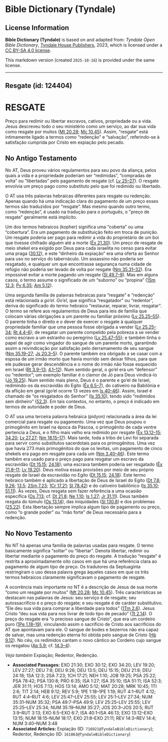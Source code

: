 # Bible Dictionary (Tyndale)

## License Information

**Bible Dictionary (Tyndale)** is based on and adapted from: _Tyndale Open Bible Dictionary_, [Tyndale House Publishers](https://tyndaleopenresources.com/), 2023, which is licensed under a [CC BY-SA 4.0 license](https://creativecommons.org/licenses/by-sa/4.0/legalcode.en).

This markdown version (created `2025-10-16`) is provided under the same license.



--------------------------------

## Resgate (id: 124404)

RESGATE
=======

Preço para redimir ou libertar escravos, cativos, propriedade ou a vida. Jesus descreveu todo o seu ministério como um serviço, ao dar sua vida como resgate por muitos ([Mt 20\.28](https://ref.ly/Matt20:28); [Mc 10\.45](https://ref.ly/Mark10:45)). Assim, “resgate” está intimamente ligado a termos como “redenção” e “salvação”, referindo\-se à satisfação cumprida por Cristo em expiação pelo pecado.

No Antigo Testamento
--------------------

No AT, Deus proveu vários regulamentos para seu povo da aliança, pelos quais a vida e a propriedade poderiam ser “redimidas”, “compradas de volta” ou “libertadas” pelo pagamento de resgate (cf. [Lv 25–27](https://ref.ly/Lev25:1-Lev27:34)). O resgate envolvia um preço pago como substituto pelo que foi redimido ou libertado.

O AT usa três palavras hebraicas diferentes para resgate ou redenção. Apenas quando há uma indicação clara do pagamento de um preço esses termos são traduzidos por “resgate”. Mas mesmo quando outro termo, como “redenção”, é usado na tradução para o português, o "preço de resgate" geralmente está implícito.

Um dos termos hebraicos (kopher) significa uma “coberta” ou uma “cobertura”. Era um pagamento de substituição feito em troca de punição. Um resgate poderia ser pago para redimir a vida do proprietário de um boi que tivesse chifrado alguém até a morte ([Êx 21\.30](https://ref.ly/Exod21:30)). Um preço de resgate de meio shekel era exigido por Deus para cada israelita no censo para evitar uma praga ([30\.12](https://ref.ly/Exod30:12)), e este “dinheiro da expiação” era uma oferta ao Senhor para uso no serviço do tabernáculo. Um assassino não poderia ser resgatado, e qualquer um que encontrasse segurança numa cidade de refúgio não poderia ser levado de volta por resgate ([Nm 35\.31–32](https://ref.ly/Num35:31-Num35:32)). Era impossível evitar a morte pagando um resgate ([Sl 49\.7–9](https://ref.ly/Ps49:7-Ps49:9)). Mas em alguns casos, o termo assume o significado de um “suborno” ou “propina” ([1Sm 12\.3](https://ref.ly/1Sam12:3); [Pv 6\.35](https://ref.ly/Prov6:35); [Am 5\.12](https://ref.ly/Amos5:12)).

Uma segunda família de palavras hebraicas para “resgate” e “redenção” está relacionada a *go’el*. *Go’el*, que significa “resgatador” ou “redentor”, deriva do significado do termo hebraico “restaurar, reparar, livrar, resgatar”. O termo se refere aos regulamentos de Deus para leis de família que colocam várias obrigações a um parente ou familiar próximo ([Lv 25\.25–55](https://ref.ly/Lev25:25-Lev25:55)). O parente tinha o direito e o dever de exercer o resgate à qualquer propriedade familiar que uma pessoa fosse obrigada a vender ([Lv 25\.25–34](https://ref.ly/Lev25:25-Lev25:34); [Rt 4\.4–6](https://ref.ly/Ruth4:4-Ruth4:6)); de resgatar um parente compelido pela pobreza a se vender como escravo a um estranho ou peregrino ([Lv 25\.47–55](https://ref.ly/Lev25:47-Lev25:55)); e também tinha o papel de agir como vingador do sangue de um parente morto, garantindo assim a reivindicação por satisfação pelo derramamento de seu sangue ([Nm 35\.19–27](https://ref.ly/Num35:19-Num35:27); [Js 20\.3–5](https://ref.ly/Josh20:3-Josh20:5)). O parente também era obrigado a se casar com a esposa de um irmão morto que havia morrido sem deixar filhos, para que ele pudesse gerar descendência e o nome do irmão não fosse esquecido em Israel ([Rt 3\.9–13](https://ref.ly/Ruth3:9-Ruth3:13); [4\.1–12](https://ref.ly/Ruth4:1-Ruth4:12)). Num sentido geral, o go’el era um “defensor” ou “redentor”; um exemplo familiar é o clamor de Jó para Deus vindicá\-lo ([Jó 19\.25](https://ref.ly/Job19:25)). Num sentido mais pleno, Deus é o parente e go’el de Israel, redimindo\-os da escravidão do Egito ([Êx 6\.5–7](https://ref.ly/Exod6:5-Exod6:7)), do cativeiro na Babilônia e da aflição em geral (go’el ocorre 13 vezes em [Is 40–46](https://ref.ly/Isa40:1-Isa46:13)). Assim, Israel é chamado de “os resgatados do Senhor” ([Is 35\.10](https://ref.ly/Isa35:10)), tendo sido “redimidos sem dinheiro” ([52\.3](https://ref.ly/Isa52:3)). Em tais contextos, no entanto, o preço é indicado em termos de autoridade e poder de Deus.

O AT usa uma terceira palavra hebraica (pidyon) relacionada a área da lei comercial para resgate ou pagamento. Uma vez que Deus poupou o primogênito em Israel na época da Páscoa, o primogênito de cada ventre pertencia a Deus, e o filho mais velho era redimido por resgate ([Êx 13\.12–15](https://ref.ly/Exod13:12-Exod13:15); [34\.20](https://ref.ly/Exod34:20); [Lv 27\.27](https://ref.ly/Lev27:27); [Nm 18\.15–17](https://ref.ly/Num18:15-Num18:17)). Mais tarde, toda a tribo de Levi foi separada para servir como substitutos sacerdotais para os primogênitos. Uma vez que havia 273 mais primogênitos do que os levitas, um pagamento de cinco shekels era pago em resgate para cada um ([Nm 3\.40–46](https://ref.ly/Num3:40-Num3:46)). Este termo também era usado para o preço pago para resgatar um escravo da escravidão ([Dt 15\.15](https://ref.ly/Deut15:15); [24\.18](https://ref.ly/Deut24:18)); uma escrava também poderia ser resgatado ([Êx 21\.8–11](https://ref.ly/Exod21:8-Exod21:11); [Lv 19\.20](https://ref.ly/Lev19:20)). Deus motiva essas provisões por meio de seu próprio resgate de Israel da escravidão no Egito ([Dt 15\.15](https://ref.ly/Deut15:15); [24\.18](https://ref.ly/Deut24:18)). Este termo hebraico também é aplicado a libertação de Deus de Israel do Egito ([Dt 7\.8](https://ref.ly/Deut7:8); [9\.26](https://ref.ly/Deut9:26); [13\.5](https://ref.ly/Deut13:5); [2Sm 7\.23](https://ref.ly/2Sam7:23); [1Cr 17\.21](https://ref.ly/1Chr17:21); [Sl 78\.42](https://ref.ly/Ps78:42)) e do cativeiro babilônico ([Is 35\.10](https://ref.ly/Isa35:10); [51\.11](https://ref.ly/Isa51:11)). Às vezes, Deus resgata sem fazer referência a uma ocasião específica ([Os 7\.13](https://ref.ly/Hos7:13); cf. [Dt 21\.8](https://ref.ly/Deut21:8); [Ne 1\.10](https://ref.ly/Neh1:10); [Is 1\.27](https://ref.ly/Isa1:27); [Jr 31\.11](https://ref.ly/Jer31:11)). Deus também resgata do túmulo ([Os 13\.14](https://ref.ly/Hos13:14)), das iniquidades ([Sl 130\.8](https://ref.ly/Ps130:8)) e dos problemas ([25\.22](https://ref.ly/Ps25:22)). Esta libertação sempre implica algum tipo de pagamento ou preço, como “o grande poder” ou “mão forte” de Deus necessário para a redenção.

No Novo Testamento
------------------

No NT há apenas uma família de palavras usadas para resgate. O termo basicamente significa “soltar” ou “libertar”. Denota libertar, redimir ou libertar mediante o pagamento do preço do resgate. A tradução “resgate” é restrita a aproximadamente oito casos em que há uma referência clara ao pagamento de algum tipo de preço. Os tradutores da Septuaginta restringiram o uso dessa palavra grega àqueles casos em que os três termos hebraicos claramente significavam o pagamento de resgate.

A ocorrência mais importante no NT é a descrição de Jesus de sua morte “como um resgate por muitos” ([Mt 20\.28](https://ref.ly/Matt20:28); [Mc 10\.45](https://ref.ly/Mark10:45)). Três características se destacam nas palavras de Jesus: seu serviço é de resgate; seu autossacrifício é o preço do resgate; e seu resgate é de caráter substitutivo. “Ele deu sua vida para comprar a liberdade para todos” ([1Tm 2\.6](https://ref.ly/1Tim2:6)). Jesus Cristo “deu sua vida para nos livrar de todo tipo de pecado” ([Tt 2\.14](https://ref.ly/Titus2:14)). O preço do resgate era “o precioso sangue de Cristo”, que era um cordeiro puro ([1Pe 1\.18–19](https://ref.ly/1Pet1:18-1Pet1:19)), vinculando assim o sacrifício de Cristo aos sacrifícios do AT que apontavam para ele. O sangue de bodes e bezerros não era capaz de salvar, mas uma redenção eterna foi obtida pelo sangue de Cristo ([Hb 9\.12](https://ref.ly/Heb9:12)). No céu, os redimidos cantam o novo cântico ao Cordeiro cujo sangue os resgatou ([Ap 5\.9](https://ref.ly/Rev5:9); cf. [14\.3–4](https://ref.ly/Rev14:3-Rev14:4)).

*Veja também* Expiação; Redentor, Redenção.

* **Associated Passages:** EXO 21:30; EXO 30:12; EXO 34:20; LEV 19:20; LEV 27:27; DEU 7:8; DEU 9:26; DEU 13:5; DEU 15:15; DEU 21:8; DEU 24:18; 1SA 12:3; 2SA 7:23; 1CH 17:21; NEH 1:10; JOB 19:25; PSA 25:22; PSA 78:42; PSA 130:8; PRO 6:35; ISA 1:27; ISA 35:10; ISA 51:11; ISA 52:3; JER 31:11; HOS 7:13; HOS 13:14; AMO 5:12; MAT 20:28; MRK 10:45; 1TI 2:6; TIT 2:14; HEB 9:12; REV 5:9; 1PE 1:18–1PE 1:19; RUT 4:1–RUT 4:12; RUT 4:4–RUT 4:6; LEV 25:47–LEV 25:55; LEV 25:1–LEV 27:34; NUM 35:31–NUM 35:32; PSA 49:7–PSA 49:9; LEV 25:25–LEV 25:55; LEV 25:25–LEV 25:34; NUM 35:19–NUM 35:27; JOS 20:3–JOS 20:5; RUT 3:9–RUT 3:13; EXO 6:5–EXO 6:7; ISA 40:1–ISA 46:13; EXO 13:12–EXO 13:15; NUM 18:15–NUM 18:17; EXO 21:8–EXO 21:11; REV 14:3–REV 14:4; NUM 3:40–NUM 3:48
* **Associated Articles:** Expiação (ID: `716921@TyndaleBibleDictionary`); Redentor, Redenção (ID: `161863@TyndaleBibleDictionary`)

